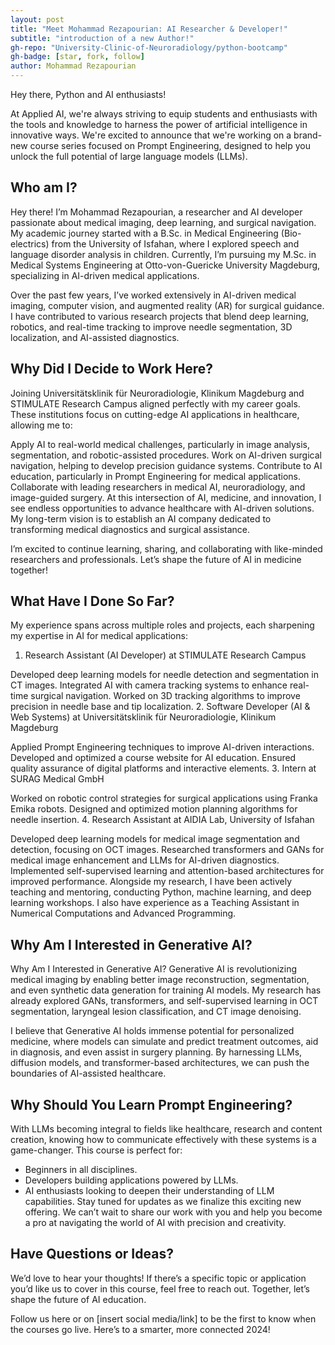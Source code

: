 ```yaml
---
layout: post
title: "Meet Mohammad Rezapourian: AI Researcher & Developer!"
subtitle: "introduction of a new Author!"
gh-repo: "University-Clinic-of-Neuroradiology/python-bootcamp"
gh-badge: [star, fork, follow]
author: Mohammad Rezapourian
---
```

Hey there, Python and AI enthusiasts!

At Applied AI, we're always striving to equip students and enthusiasts with the tools and knowledge to harness the power of artificial intelligence in innovative ways. We're excited to announce that we're working on a brand-new course series focused on Prompt Engineering, designed to help you unlock the full potential of large language models (LLMs).

## Who am I?
Hey there! I’m Mohammad Rezapourian, a researcher and AI developer passionate about medical imaging, deep learning, and surgical navigation. My academic journey started with a B.Sc. in Medical Engineering (Bio-electrics) from the University of Isfahan, where I explored speech and language disorder analysis in children. Currently, I’m pursuing my M.Sc. in Medical Systems Engineering at Otto-von-Guericke University Magdeburg, specializing in AI-driven medical applications.

Over the past few years, I’ve worked extensively in AI-driven medical imaging, computer vision, and augmented reality (AR) for surgical guidance. I have contributed to various research projects that blend deep learning, robotics, and real-time tracking to improve needle segmentation, 3D localization, and AI-assisted diagnostics.
## Why Did I Decide to Work Here?
Joining Universitätsklinik für Neuroradiologie, Klinikum Magdeburg and STIMULATE Research Campus aligned perfectly with my career goals. These institutions focus on cutting-edge AI applications in healthcare, allowing me to:

Apply AI to real-world medical challenges, particularly in image analysis, segmentation, and robotic-assisted procedures.
Work on AI-driven surgical navigation, helping to develop precision guidance systems.
Contribute to AI education, particularly in Prompt Engineering for medical applications.
Collaborate with leading researchers in medical AI, neuroradiology, and image-guided surgery.
At this intersection of AI, medicine, and innovation, I see endless opportunities to advance healthcare with AI-driven solutions. My long-term vision is to establish an AI company dedicated to transforming medical diagnostics and surgical assistance.

I’m excited to continue learning, sharing, and collaborating with like-minded researchers and professionals. Let’s shape the future of AI in medicine together!



## What Have I Done So Far?

My experience spans across multiple roles and projects, each sharpening my expertise in AI for medical applications:

1. Research Assistant (AI Developer) at STIMULATE Research Campus

  Developed deep learning models for needle detection and segmentation in CT images.
  Integrated AI with camera tracking systems to enhance real-time surgical navigation.
  Worked on 3D tracking algorithms to improve precision in needle base and tip localization.
2. Software Developer (AI & Web Systems) at Universitätsklinik für Neuroradiologie, Klinikum Magdeburg

  Applied Prompt Engineering techniques to improve AI-driven interactions.
  Developed and optimized a course website for AI education.
  Ensured quality assurance of digital platforms and interactive elements.
3. Intern at SURAG Medical GmbH
  
  Worked on robotic control strategies for surgical applications using Franka Emika robots.
  Designed and optimized motion planning algorithms for needle insertion.
4. Research Assistant at AIDIA Lab, University of Isfahan

  Developed deep learning models for medical image segmentation and detection, focusing on OCT images.
  Researched transformers and GANs for medical image enhancement and LLMs for AI-driven diagnostics.
  Implemented self-supervised learning and attention-based architectures for improved performance.
Alongside my research, I have been actively teaching and mentoring, conducting Python, machine learning, and deep learning workshops. I also have experience as a Teaching Assistant in Numerical Computations and Advanced Programming.


## Why Am I Interested in Generative AI?
Why Am I Interested in Generative AI?
Generative AI is revolutionizing medical imaging by enabling better image reconstruction, segmentation, and even synthetic data generation for training AI models. My research has already explored GANs, transformers, and self-supervised learning in OCT segmentation, laryngeal lesion classification, and CT image denoising.

I believe that Generative AI holds immense potential for personalized medicine, where models can simulate and predict treatment outcomes, aid in diagnosis, and even assist in surgery planning. By harnessing LLMs, diffusion models, and transformer-based architectures, we can push the boundaries of AI-assisted healthcare.

## Why Should You Learn Prompt Engineering?
With LLMs becoming integral to fields like healthcare, research and content creation, knowing how to communicate effectively with these systems is a game-changer. This course is perfect for:
- Beginners in all disciplines.
- Developers building applications powered by LLMs.
- AI enthusiasts looking to deepen their understanding of LLM capabilities.
Stay tuned for updates as we finalize this exciting new offering. We can’t wait to share our work with you and help you become a pro at navigating the world of AI with precision and creativity.

## Have Questions or Ideas?
We’d love to hear your thoughts! If there’s a specific topic or application you’d like us to cover in this course, feel free to reach out. Together, let’s shape the future of AI education.

Follow us here or on [insert social media/link] to be the first to know when the courses go live. Here’s to a smarter, more connected 2024!
